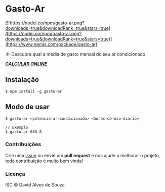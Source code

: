 # Gasto-Ar
[![https://nodei.co/npm/gasto-ar.png?downloads=true&downloadRank=true&stars=true](https://nodei.co/npm/gasto-ar.png?downloads=true&downloadRank=true&stars=true)](https://www.npmjs.com/package/gasto-ar)

:sunny: Descubra qual a média de gasto mensal do seu ar condicionado

***[CALCULAR ONLINE](https://davidalves1.github.io/gasto-ar/)***

## Instalação

```shell
$ npm install -g gasto-ar
```

## Modo de usar

```shell
$ gasto-ar <potencia-ar-condicionado> <horas-de-uso-diario>

// Exemplo
$ gasto-ar 680 8
```

### Contribuições

Crie uma [issue](https://github.com/davidalves1/gasto-ar/issues/new) ou envie um **pull request** e nos ajude a melhorar o projeto, toda contribuição é muito bem vinda!

### Licença

ISC © David Alves de Souza
